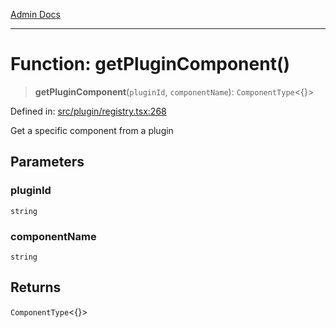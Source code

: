 [Admin Docs](/)

***

# Function: getPluginComponent()

> **getPluginComponent**(`pluginId`, `componentName`): `ComponentType`\<\{\}\>

Defined in: [src/plugin/registry.tsx:268](https://github.com/PalisadoesFoundation/talawa-admin/blob/main/src/plugin/registry.tsx#L268)

Get a specific component from a plugin

## Parameters

### pluginId

`string`

### componentName

`string`

## Returns

`ComponentType`\<\{\}\>
